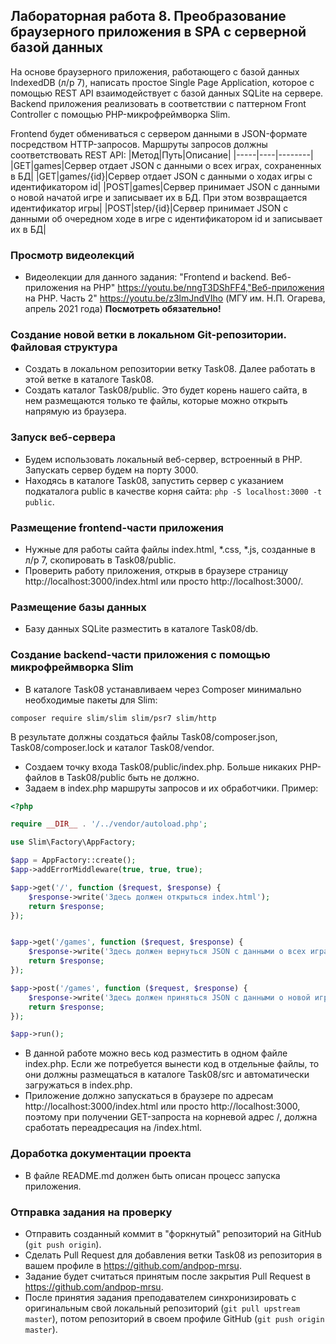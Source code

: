 ##                             Лабораторная работа 8. Преобразование браузерного приложения в SPA с серверной базой данных

На основе браузерного приложения, работающего с базой данных IndexedDB (л/р 7), написать простое Single Page Application, которое с помощью REST API взаимодействует с базой данных SQLite на сервере.
Backend приложения реализовать в соответствии с паттерном Front Controller с помощью PHP-микрофреймворка Slim.

Frontend будет обмениваться с сервером данными в JSON-формате посредством HTTP-запросов. Маршруты запросов должны соответствовать REST API:
|Метод|Путь|Описание|
|-----|----|--------|
|GET|games|Сервер отдает JSON с данными о всех играх, сохраненных в БД|
|GET|games/{id}|Сервер отдает JSON с данными о ходах игры с идентификатором id|
|POST|games|Сервер принимает JSON с данными о новой начатой игре и записывает их в БД. При этом возвращается идентификатор игры|
|POST|step/{id}|Сервер принимает JSON с данными об очередном ходе в игре с идентификатором id и записывает их в БД|

### Просмотр видеолекций
* Видеолекции для данного задания: "Frontend и backend. Веб-приложения на PHP" https://youtu.be/nngT3DShFF4,"Веб-приложения на PHP. Часть 2" https://youtu.be/z3lmJndVIho (МГУ им. Н.П. Огарева, апрель 2021 года)
**Посмотреть обязательно!**

### Создание новой ветки в локальном Git-репозитории. Файловая структура
* Создать в локальном репозитории ветку Task08. Далее работать в этой ветке в каталоге Task08.
* Создать каталог Task08/public. Это будет корень нашего сайта, в нем размещаются только те файлы, которые можно открыть напрямую из браузера.

### Запуск веб-сервера
* Будем использовать локальный веб-сервер, встроенный в PHP. Запускать сервер будем на порту 3000.
* Находясь в каталоге Task08, запустить сервер с указанием подкаталога public в качестве корня сайта: `php -S localhost:3000 -t public`.

### Размещение frontend-части приложения
* Нужные для работы сайта файлы index.html, *.css, *.js, созданные в л/р 7, скопировать в Task08/public.
* Проверить работу приложения, открыв в браузере страницу http://localhost:3000/index.html или просто http://localhost:3000/.

### Размещение базы данных
* Базу данных SQLite разместить в каталоге Task08/db.

### Создание backend-части приложения с помощью микрофреймворка Slim
* В каталоге Task08 устанавливаем через Composer минимально необходимые пакеты для Slim:
```
composer require slim/slim slim/psr7 slim/http
``` 
В результате должны создаться файлы Task08/composer.json, Task08/composer.lock и каталог Task08/vendor.
* Создаем точку входа Task08/public/index.php. Больше никаких PHP-файлов в Task08/public быть не должно.
* Задаем в index.php маршруты запросов и их обработчики. Пример:
```PHP
<?php

require __DIR__ . '/../vendor/autoload.php';

use Slim\Factory\AppFactory;

$app = AppFactory::create();
$app->addErrorMiddleware(true, true, true);

$app->get('/', function ($request, $response) {
    $response->write('Здесь должен открыться index.html');
    return $response;
});


$app->get('/games', function ($request, $response) {
    $response->write('Здесь должен вернуться JSON с данными о всех играх');
    return $response;
});

$app->post('/games', function ($request, $response) {
    $response->write('Здесь должен приняться JSON с данными о новой игре и записаться в БД');
    return $response;
});

$app->run();

```
* В данной работе можно весь код разместить в одном файле index.php. Если же потребуется вынести код в отдельные файлы, то они должны размещаться в каталоге Task08/src и автоматически загружаться в index.php.
* Приложение должно запускаться в браузере по адресам http://localhost:3000/index.html или просто http://localhost:3000, поэтому при получении GET-запроста на корневой адрес /, должна сработать переадресация на /index.html.

### Доработка документации проекта
* В файле README.md должен быть описан процесс запуска приложения.

### Отправка задания на проверку
* Отправить созданный коммит в "форкнутый" репозиторий на GitHub (`git push origin`).
* Сделать Pull Request для добавления ветки Task08 из репозитория в вашем профиле в https://github.com/andpop-mrsu.
* Задание будет считаться принятым после закрытия Pull Request в https://github.com/andpop-mrsu.
* После принятия задания преподавателем синхронизировать с оригинальным свой локальный репозиторий (`git pull upstream master`), потом репозиторий в своем профиле GitHub (`git push origin master`).

